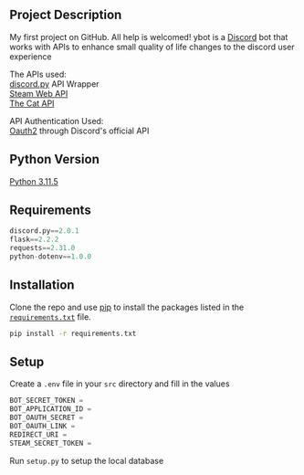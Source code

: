 ## Project Description
My first project on GitHub. All help is welcomed!
ybot is a [Discord](https://discord.com/) bot that works with APIs to enhance small quality of life changes to the discord user experience

The APIs used: <br/>
[discord.py](https://discordpy.readthedocs.io/en/stable/) API Wrapper <br/>
[Steam Web API](https://steamcommunity.com/dev) <br/>
[The Cat API](https://thecatapi.com/)

API Authentication Used: <br/>
[Oauth2](https://discord.com/developers/docs/topics/oauth2) through Discord's official API

## Python Version
[Python 3.11.5](https://www.python.org/downloads/release/python-3115/)

## Requirements
```python
discord.py==2.0.1
flask==2.2.2
requests==2.31.0
python-dotenv==1.0.0
```
## Installation
Clone the repo and use [pip](https://pip.pypa.io/en/stable/) to install the packages listed in the [`requirements.txt`](https://github.com/korok0/ybot/blob/main/requirements.txt) file. 

```bash 
pip install -r requirements.txt
```

## Setup
Create a `.env` file in your `src` directory and fill in the values
```python
BOT_SECRET_TOKEN = 
BOT_APPLICATION_ID = 
BOT_OAUTH_SECRET = 
BOT_OAUTH_LINK = 
REDIRECT_URI = 
STEAM_SECRET_TOKEN = 
```
Run `setup.py` to setup the local database